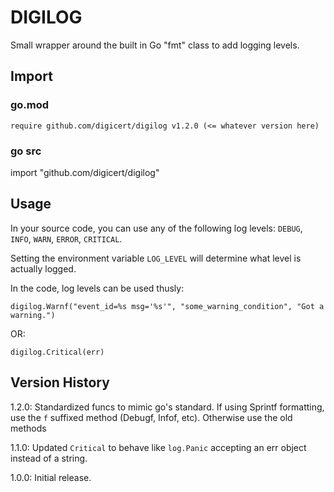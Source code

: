 DIGILOG
========

Small wrapper around the built in Go "fmt" class to add logging levels.


## Import

### go.mod
```
require github.com/digicert/digilog v1.2.0 (<= whatever version here)
```

### go src
import "github.com/digicert/digilog"



## Usage

In your source code, you can use any of the following log levels: `DEBUG`, `INFO`, `WARN`, `ERROR`, `CRITICAL`.

Setting the environment variable `LOG_LEVEL` will determine what level is actually logged.

In the code, log levels can be used thusly:

`digilog.Warnf("event_id=%s msg='%s'", "some_warning_condition", "Got a warning.")`

OR:

`digilog.Critical(err)`


## Version History

1.2.0: Standardized funcs to mimic go's standard. If using Sprintf formatting, use the `f` suffixed method (Debugf, Infof, etc). Otherwise use the old methods

1.1.0: Updated `Critical` to behave like `log.Panic` accepting an err object instead of a string.

1.0.0: Initial release.
